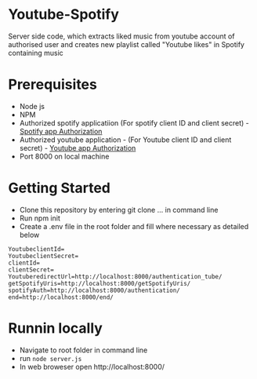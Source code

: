 # Youtube-Spotify
Server side code, which extracts liked music from youtube account of authorised user and creates new playlist called "Youtube likes" in Spotify containing music


# Prerequisites 

* Node js
* NPM
* Authorized spotify applicatiion (For spotify client ID and client secret) - [Spotify app Authorization](https://developer.spotify.com/documentation/general/guides/app-settings/#register-your-app)
* Authorized youtube application - (For Youtube client ID and client secret) - [Youtube app Authorization](https://developers.google.com/youtube/v3/guides/auth/server-side-web-apps#php)
* Port 8000 on local machine

# Getting Started

* Clone this repository by entering git clone ... in command line
* Run npm init
* Create a .env file in the root folder and fill where necessary as detailed below 

```
YoutubeclientId=
YoutubeclientSecret=
clientId=
clientSecret=
YoutuberedirectUrl=http://localhost:8000/authentication_tube/
getSpotifyUris=http://localhost:8000/getSpotifyUris/
spotifyAuth=http://localhost:8000/authentication/
end=http://localhost:8000/end/

```

# Runnin locally

* Navigate to root folder in command line
* run `node server.js`
* In web broweser open http://localhost:8000/

